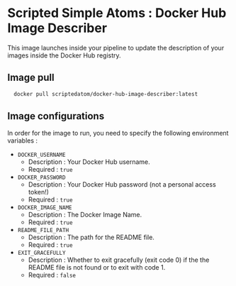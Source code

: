 # Scripted Simple Atoms : Docker Hub Image Describer

This image launches inside your pipeline to update the description of your images inside the Docker Hub registry.

## Image pull

```bash
  docker pull scriptedatom/docker-hub-image-describer:latest
```

## Image configurations

In order for the image to run, you need to specify the following environment variables :

* `DOCKER_USERNAME`
    * Description : Your Docker Hub username.
    * Required : `true`
* `DOCKER_PASSWORD`
    * Description : Your Docker Hub password (not a personal access token!)
    * Required : `true`
* `DOCKER_IMAGE_NAME`
  * Description : The Docker Image Name.
  * Required : `true`
* `README_FILE_PATH`
    * Description : The path for the README file.
    * Required : `true`
* `EXIT_GRACEFULLY`
    * Description : Whether to exit gracefully (exit code 0) if the the README file is not found or to exit with code 1.
    * Required : `false`
